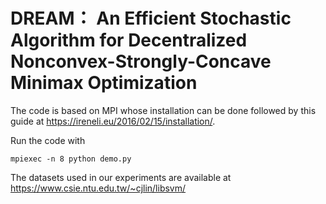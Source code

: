 # DREAM： An Efficient Stochastic Algorithm for Decentralized Nonconvex-Strongly-Concave Minimax Optimization

The code is based on MPI whose installation can be done followed by this guide at https://ireneli.eu/2016/02/15/installation/.

Run the code with

```
mpiexec -n 8 python demo.py
```

The datasets used in our experiments are available at https://www.csie.ntu.edu.tw/~cjlin/libsvm/
